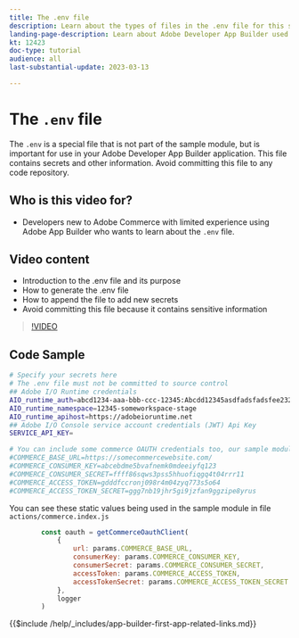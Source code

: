 ```yaml
---
title: The .env file
description: Learn about the types of files in the .env file for this sample application
landing-page-description: Learn about Adobe Developer App Builder used with Adobe Commerce and what types content is used in the .env file
kt: 12423
doc-type: tutorial
audience: all
last-substantial-update: 2023-03-13

---
```


# The `.env` file

The `.env` is a special file that is not part of the sample module, but is important for use in your Adobe Developer App Builder application. This file contains secrets and other information. Avoid committing this file to any code repository.

## Who is this video for?

* Developers new to Adobe Commerce with limited experience using Adobe App Builder who wants to learn about the `.env` file.

## Video content

* Introduction to the .env file and its purpose
* How to generate the .env file
* How to append the file to add new secrets
* Avoid committing this file because it contains sensitive information

>[!VIDEO](https://video.tv.adobe.com/v/3416593)

## Code Sample

```bash
# Specify your secrets here
# The .env file must not be committed to source control
## Adobe I/O Runtime credentials
AIO_runtime_auth=abcd1234-aaa-bbb-ccc-12345:Abcdd12345asdfadsfadsfee2323232323232
AIO_runtime_namespace=12345-someworkspace-stage
AIO_runtime_apihost=https://adobeioruntime.net
## Adobe I/O Console service account credentials (JWT) Api Key
SERVICE_API_KEY=

# You can include some commerce OAUTH credentials too, our sample module will use this
#COMMERCE_BASE_URL=https://somecommercewebsite.com/
#COMMERCE_CONSUMER_KEY=abcebdme5bvafnemk0mdeeiyfq123
#COMMERCE_CONSUMER_SECRET=ffff86sqws3pss5hhuofiqgq4t04rrr11
#COMMERCE_ACCESS_TOKEN=gdddfccronj098r4m04zyq773s5o64
#COMMERCE_ACCESS_TOKEN_SECRET=ggg7nb19jhr5gi9jzfan9ggzipe8yrus
```

You can see these static values being used in the sample module in file `actions/commerce.index.js`

```javascript
        const oauth = getCommerceOauthClient(
            {
                url: params.COMMERCE_BASE_URL,
                consumerKey: params.COMMERCE_CONSUMER_KEY,
                consumerSecret: params.COMMERCE_CONSUMER_SECRET,
                accessToken: params.COMMERCE_ACCESS_TOKEN,
                accessTokenSecret: params.COMMERCE_ACCESS_TOKEN_SECRET
            },
            logger
        )

```

{{$include /help/_includes/app-builder-first-app-related-links.md}}
